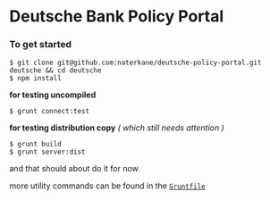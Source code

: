# Deutsche Bank Policy Portal

### To get started

    $ git clone git@github.com:naterkane/deutsche-policy-portal.git deutsche && cd deutsche
    $ npm install

**for testing uncompiled** 

    $ grunt connect:test

**for testing distribution copy** _( which still needs attention )_

    $ grunt build
    $ grunt server:dist

and that should about do it for now. 

more utility commands can be found in the [`Gruntfile`](https://github.com/naterkane/deutsche-policy-portal/blob/develop/Gruntfile.js)